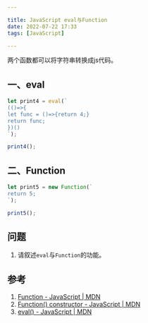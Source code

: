 ```yaml
---

title: JavaScript eval与Function
date: 2022-07-22 17:33
tags: [JavaScript]

---
```

两个函数都可以将字符串转换成js代码。

## 一、eval

```js
let print4 = eval(`
(()=>{
let func = ()=>{return 4;}
return func;
})()
`);

print4();
```

  

## 二、Function

```js
let print5 = new Function(`
return 5;
`);

print5();
```

## 问题

1.  请叙述`eval`与`Function`的功能。

## 参考

1.  [Function - JavaScript | MDN](https://developer.mozilla.org/zh-CN/docs/Web/JavaScript/Reference/Global_Objects/Function)
2.  [Function() constructor - JavaScript | MDN](https://developer.mozilla.org/en-US/docs/Web/JavaScript/Reference/Global_Objects/Function/Function)
3.  [eval() - JavaScript | MDN](https://developer.mozilla.org/zh-CN/docs/Web/JavaScript/Reference/Global_Objects/eval)
